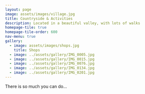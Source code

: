 ```yaml
---
layout: page
image: assets/images/village.jpg
title: Countryside & Activities
description: Located in a beautiful valley, with lots of walks   
homepage-tile: true
homepage-tile-order: 600
nav-menu: true
gallery: 
  - image: assets/images/shops.jpg
    title: Shops
  - image: ../assets/gallery/IMG_0005.jpg
  - image: ../assets/gallery/IMG_0015.jpg
  - image: ../assets/gallery/IMG_0076.jpg
  - image: ../assets/gallery/IMG_0134.jpg
  - image: ../assets/gallery/IMG_0201.jpg
---
```


There is so much you can do...
